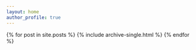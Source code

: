 ```yaml
---
layout: home
author_profile: true
---
```


{% for post in site.posts %}
  {% include archive-single.html %}
{% endfor %}
